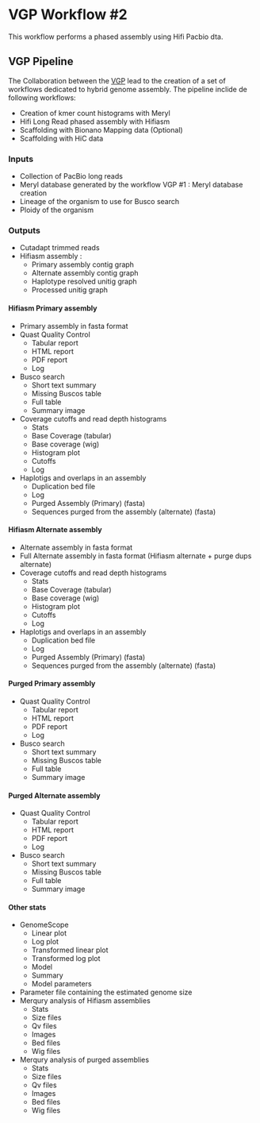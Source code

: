 # VGP Workflow #2

This workflow performs a phased assembly using Hifi Pacbio dta.

## VGP Pipeline

The Collaboration between the [VGP](https://vertebrategenomesproject.org/) lead to the creation of a set of workflows dedicated to hybrid genome assembly. The pipeline inclide de following workflows:
-   Creation of kmer count histograms with Meryl
-   Hifi Long Read phased assembly with Hifiasm
-   Scaffolding with Bionano Mapping data (Optional)
-   Scaffolding with HiC data



### Inputs

-   Collection of PacBio long reads
-   Meryl database generated by the workflow VGP #1 : Meryl database creation
-   Lineage of the organism to use for Busco search
-   Ploidy of the organism

### Outputs

-   Cutadapt trimmed reads
-   Hifiasm assembly :
    -   Primary assembly contig graph
    -   Alternate assembly contig graph
    -   Haplotype resolved unitig graph
    -   Processed unitig graph

#### Hifiasm Primary assembly

-   Primary assembly in fasta format
-   Quast Quality Control
    -   Tabular report
    -   HTML report
    -   PDF report
    -   Log
-   Busco search
    -   Short text summary
    -   Missing Buscos table
    -   Full table
    -   Summary image
-   Coverage cutoffs and read depth histograms
    -   Stats
    -   Base Coverage (tabular)
    -   Base coverage (wig)
    -   Histogram plot
    -   Cutoffs
    -   Log
-   Haplotigs and overlaps in an assembly
    -   Duplication bed file
    -   Log
    -   Purged Assembly (Primary) (fasta)
    -   Sequences purged from the assembly (alternate) (fasta)


#### Hifiasm Alternate assembly

-   Alternate assembly in fasta format
-   Full Alternate assembly in fasta format (Hifiasm alternate + purge dups alternate)
-   Coverage cutoffs and read depth histograms
    -   Stats
    -   Base Coverage (tabular)
    -   Base coverage (wig)
    -   Histogram plot
    -   Cutoffs
    -   Log
-   Haplotigs and overlaps in an assembly
    -   Duplication bed file
    -   Log
    -   Purged Assembly (Primary) (fasta)
    -   Sequences purged from the assembly (alternate) (fasta)

#### Purged Primary assembly

-   Quast Quality Control
    -   Tabular report
    -   HTML report
    -   PDF report
    -   Log
-   Busco search
    -   Short text summary
    -   Missing Buscos table
    -   Full table
    -   Summary image

#### Purged Alternate assembly

-   Quast Quality Control
    -   Tabular report
    -   HTML report
    -   PDF report
    -   Log
-   Busco search
    -   Short text summary
    -   Missing Buscos table
    -   Full table
    -   Summary image


#### Other stats

-   GenomeScope
    -   Linear plot
    -   Log plot
    -   Transformed linear plot
    -   Transformed log plot
    -   Model
    -   Summary
    -   Model parameters
-   Parameter file containing the estimated genome size
-   Merqury analysis of Hifiasm assemblies
    -   Stats
    -   Size files
    -   Qv files
    -   Images
    -   Bed files
    -   Wig files
-   Merqury analysis of purged assemblies
    -   Stats
    -   Size files
    -   Qv files
    -   Images
    -   Bed files
    -   Wig files
